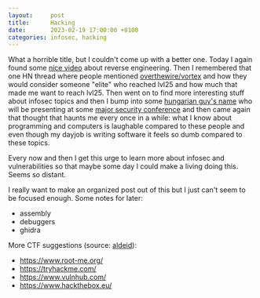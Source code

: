 ```yaml
---
layout:     post
title:      Hacking
date:       2023-02-19 17:00:00 +0100
categories: infosec, hacking
---
```


What a horrible title, but I couldn't come up with a better one.
Today I again found some [nice video][rct-reveng] about reverse engineering. Then I remembered that one HN thread where
people mentioned [overthewire/vortex][vortex] and how they would consider someone "elite" who reached lvl25 and
how much that made me want to reach lvl25.
Then went on to find more interesting stuff about infosec topics and then I bump into some [hungarian guy's name][zsombor]
who will be presenting at some [major security conference][cansecwest] and then came again that thought that haunts me every once in a while:
what I know about programming and computers is laughable compared to these people and even though my dayjob is writing
software it feels so dumb compared to these topics.

Every now and then I get this urge to learn more about infosec and vulnerabilities so that maybe some day
I could make a living doing this. Seems so distant.

I really want to make an organized post out of this but I just can't seem to be focused enough.
Some notes for later:
- assembly
- debuggers
- ghidra

More CTF suggestions (source: [aldeid][aldeid-wiki]):
- https://www.root-me.org/
- https://tryhackme.com/
- https://www.vulnhub.com/
- https://www.hackthebox.eu/

[rct-reveng]: https://www.youtube.com/watch?v=cwBoUuy4nGc
[zsombor]: https://www.youtube.com/watch?v=3o8zh7dGoNM&ab_channel=Hacktivity-ITSecurityFestival
[vortex]: https://overthewire.org/wargames/vortex/
[aldeid-wiki]: https://www.aldeid.com/wiki/Category:CTF
[cansecwest]: https://www.secwest.net/csw23-dojos/android-hacking-masterclass